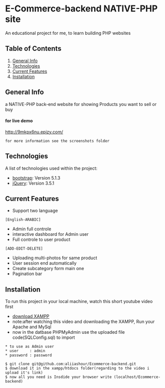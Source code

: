 # E-Commerce-backend NATIVE-PHP site
An educational project for me, to learn building PHP websites

## Table of Contents
1. [General Info](#general-info)
2. [Technologies](#technologies)
3. [Current Features](#current-features)
4. [Installation](#installation)

## General Info
a NATIVE-PHP back-end website for showing Products you want to sell or buy
#### for live demo
http://9mkpx6nu.epizy.com/
```
for more information see the screenshots folder
```
## Technologies

A list of technologies used within the project:
* [bootstrap](https://cdn.jsdelivr.net/npm/bootstrap@5.1.3/dist/css/bootstrap.min.css): Version 5.1.3 
* [jQuery](https://code.jquery.com/jquery-3.5.1.min.js): Version 3.5.1

##  Current Features
* Support two language 
```
[English-ARABIC]
```
* Admin full controle
* interactive dashboard for Admin user
* Full controle to user product
```
[ADD-EDIT-DELETE]
```
* Uploading multi-photos for same product
* User session end automatically
* Create subcategory form main one
* Pagination bar
## Installation
To run this project in your local machine, watch this short youtube video first
* [download XAMPP](https://youtu.be/6rAA3FDYh6I) 
* note:after watching this video and downloading the XAMPP, Run your Apache and MySql
* now in the datbase PHPMyAdmin use the uploaded file code(SQLConfig.sql) to import 
```
* to use as Admin user 
* user     : admin
* password : password
```
```
$ git clone git@github.com:aliiashour/Ecommerce-backend.git
$ download it in the xampp/htdocs folder(regarding to the video i upload it's link)
$ now all you need is Insdide your browser write (localhost/Ecommerce-backend)
```
